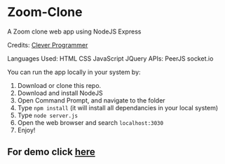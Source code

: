 # Zoom-Clone
A Zoom clone web app using NodeJS Express

Credits: <a href="https://github.com/CleverProgrammer">Clever Programmer</a>

Languages Used:
  HTML
  CSS
  JavaScript
  JQuery
APIs:
  PeerJS
  socket.io
  
You can run the app locally in your system by:
  1. Download or clone this repo.
  2. Download and install NodeJS
  3. Open Command Prompt, and navigate to the folder
  4. Type <code>npm install</code> (it will install all dependancies in your local system)
  5. Type <code>node server.js</code> 
  6. Open the web browser and search <code>localhost:3030</code>
  7. Enjoy!
  
  ## For demo click <a href="https://asrmeet.herokuapp.com" target="_blank">here</a>
  

